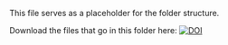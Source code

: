 This file serves as a placeholder for the folder structure.

Download the files that go in this folder here:
[![DOI](https://zenodo.org/badge/DOI/10.5281/zenodo.807748.svg)](https://doi.org/10.5281/zenodo.807748)
